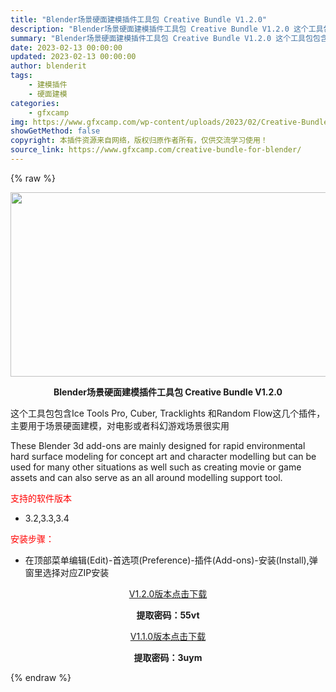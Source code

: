 ```yaml
---
title: "Blender场景硬面建模插件工具包 Creative Bundle V1.2.0"
description: "Blender场景硬面建模插件工具包 Creative Bundle V1.2.0 这个工具包包含Ice Tools Pro, Cuber, Tracklights 和Random Flow这几个插件..."
summary: "Blender场景硬面建模插件工具包 Creative Bundle V1.2.0 这个工具包包含Ice Tools Pro, Cuber, Tracklights 和Random Flow这几个插件..."
date: 2023-02-13 00:00:00
updated: 2023-02-13 00:00:00
author: blenderit
tags: 
    - 建模插件
    - 硬面建模
categories:
    - gfxcamp
img: https://www.gfxcamp.com/wp-content/uploads/2023/02/Creative-Bundle.jpg
showGetMethod: false
copyright: 本插件资源来自网络，版权归原作者所有，仅供交流学习使用！
source_link: https://www.gfxcamp.com/creative-bundle-for-blender/
---
```


{% raw %}
<div><p><img decoding="async" class="aligncenter size-full wp-image-112933" src="https://www.gfxcamp.com/wp-content/uploads/2023/02/Creative-Bundle.jpg" data-src="https://www.gfxcamp.com/wp-content/uploads/2023/02/Creative-Bundle.jpg" alt="" width="590" height="295" data-srcset="https://www.gfxcamp.com/wp-content/uploads/2023/02/Creative-Bundle.jpg 590w, https://www.gfxcamp.com/wp-content/uploads/2023/02/Creative-Bundle-150x75.jpg 150w" data-sizes="(max-width: 590px) 100vw, 590px"></p><p style="text-align: center;"><strong>Blender场景硬面建模插件工具包 Creative Bundle V1.2.0</strong></p><p>这个工具包包含Ice Tools Pro, Cuber, Tracklights 和Random Flow这几个插件，主要用于场景硬面建模，对电影或者科幻游戏场景很实用</p><p>These Blender 3d add-ons are mainly designed for rapid environmental hard surface modeling for concept art and character modelling but can be used for many other situations as well such as creating movie or game assets and can also serve as an all around modelling support tool.</p><p><span style="color: #ff0000;">支持的软件版本</span></p><ul>
<li>3.2,3.3,3.4</li>
</ul><p><span style="color: #ff0000;">安装步骤：</span></p><ul>
<li>在顶部菜单编辑(Edit)-首选项(Preference)-插件(Add-ons)-安装(Install),弹窗里选择对应ZIP安装</li>
</ul><p style="text-align: center;"><a class="maxbutton-3 maxbutton maxbutton-baidu" target="_blank" rel="noopener" href="https://pan.baidu.com/s/1qEvy92L9FNUdLtO7lt_vEg?pwd=55vt"><span class="mb-text">V1.2.0版本点击下载</span></a></p><p style="text-align: center;"><strong>提取密码：55vt</strong></p><p style="text-align: center;"><a class="maxbutton-3 maxbutton maxbutton-baidu" target="_blank" rel="noopener" href="https://pan.baidu.com/s/16rdb3UMxIKNc73xKEZw3yQ?pwd=3uym"><span class="mb-text">V1.1.0版本点击下载</span></a></p><p style="text-align: center;"><strong>提取密码：3uym</strong></p></div>
<div style="display: none">gfxcamp</div>
{% endraw %}